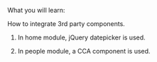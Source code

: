 What you will learn:

How to integrate 3rd party components.

1. In home module, jQuery datepicker is used.

2. In people module, a CCA component is used.